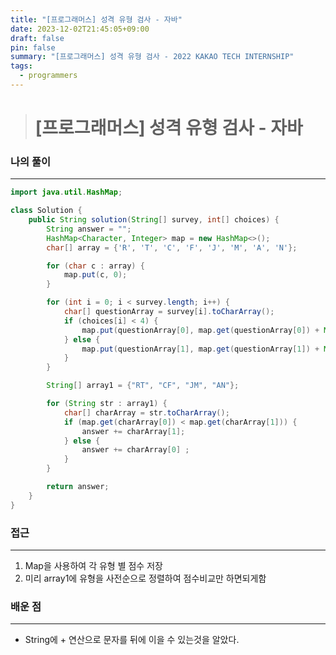 ```yaml
---
title: "[프로그래머스] 성격 유형 검사 - 자바"
date: 2023-12-02T21:45:05+09:00
draft: false
pin: false
summary: "[프로그래머스] 성격 유형 검사 - 2022 KAKAO TECH INTERNSHIP"
tags:
  - programmers
---
```



> # [프로그래머스] 성격 유형 검사 - 자바

### 나의 풀이
---
```java
import java.util.HashMap;

class Solution {
    public String solution(String[] survey, int[] choices) {
        String answer = "";
        HashMap<Character, Integer> map = new HashMap<>();
        char[] array = {'R', 'T', 'C', 'F', 'J', 'M', 'A', 'N'};

        for (char c : array) {
            map.put(c, 0);
        }

        for (int i = 0; i < survey.length; i++) {
            char[] questionArray = survey[i].toCharArray();
            if (choices[i] < 4) {
                map.put(questionArray[0], map.get(questionArray[0]) + Math.abs(4 - choices[i]));
            } else {
                map.put(questionArray[1], map.get(questionArray[1]) + Math.abs(4 - choices[i]));
            }
        }

        String[] array1 = {"RT", "CF", "JM", "AN"};

        for (String str : array1) {
            char[] charArray = str.toCharArray();
            if (map.get(charArray[0]) < map.get(charArray[1])) {
                answer += charArray[1];
            } else {
                answer += charArray[0] ;
            }
        }

        return answer;
    }
}
```

### 접근 
---
1. Map을 사용하여 각 유형 별 점수 저장
2. 미리 array1에 유형을 사전순으로 정렬하여 점수비교만 하면되게함

### 배운 점  
---
- String에 + 연산으로 문자를 뒤에 이을 수 있는것을 알았다.